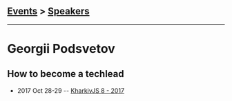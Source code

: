 ## [Events](../README.md) > [Speakers](../speakers.md)
---

# Georgii Podsvetov

## How to become a techlead
- 2017 Oct 28-29 -- [KharkivJS 8 - 2017](https://www.youtube.com/watch?v=st98ADflBoQ)    
